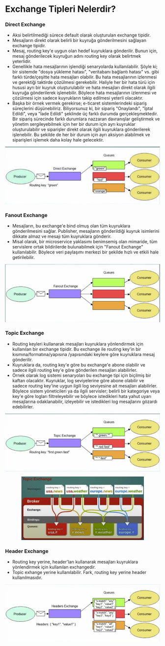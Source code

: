 # Exchange Tipleri Nelerdir?

### Direct Exchange

- Aksi belirtilmediği sürece default olarak oluşturulan exchange tipidir.
- Mesajların direkt olarak belirli bir kuyruğa gönderilmesini sağlayan exchange tipidir.
- Mesaj, routing key'e uygun olan hedef kuyruklara gönderilir. Bunun için, mesaj gönderilecek kuyruğun adını routing key olarak belirtmek yeterlidir.
- Genellikle hata mesajlarının işlendiği senaryolarda kullanılabilir. Şöyle ki; bir sistemde "dosya yükleme hatası", "veritabanı bağlantı hatası" vs. gibi farklı türde/çeşitte hata mesajları olabilir. Bu hata mesajlarının izlenmesi ve gerektiği taktirde çözülmesi gerekebilir. Haliyle her bir hata türü için hususi ayrı bir kuyruk oluşturulabilir ve hata mesajları direkt olarak ilgili kuyruğa gönderilerek işlenebilir. Böylece hata mesajlarının izlenmesi ve çözülmesi için sadece kuyrukların takip edilmesi yeterli olacaktır.
- Başka bir örnek vermek gerekirse; e-ticaret sistemlerindeki sipariş süreçlerini düşünebiliriz. Biliyorsunuz ki, bir sipariş "Onaylandı", "İptal Edildi", veya "İade Edildi" şeklinde üç farklı durumda gerçekleşmektedir. Bir sipariş sürecinde farklı durumlara nazzaran davranışlar geliştirmek ve yönetim sergileyebilmek için her bir durum için ayrı kuyruklar oluşturulabilir ve siparişler direkt olarak ilgili kuyruklara gönderilerek işlenebilir. Bu şekilde de her bir durum için ayrı aksiyon alabilmek ve siparişleri işlemek daha kolay hale gelecektir.

<p align=center>
<img src="https://raw.githubusercontent.com/hasanyurdakul/RABBITMQ_NOTLARI/main/3/images/direct.png" />
</p>

### Fanout Exchange

- Mesajların, bu exchange'e bind olmuş olan tüm kuyruklara gönderilmesini sağlar. Publisher, mesajların gönderildiği kuyruk isimlerini dikkate almaz ve mesajı tüm kuyruklara gönderir.
- Misal olarak, bir microservice yaklasımı benimsemiş olan mimaride, tüm servislere ortak bildirilerde bulunabilmek için "Fanout Exchange" kullanılabilir. Böylece veri paylaşımı merkezi bir şekilde hızlı ve etkili hale getirilebilir.
<p align=center>
<img src="https://raw.githubusercontent.com/hasanyurdakul/RABBITMQ_NOTLARI/main/3/images/fanout.png" />
</p>

### Topic Exchange

- Routing keyleri kullanarak mesajları kuyruklara yönlendirmek için kullanılan bir exchange tipidir. Bu exchange ile routing key'in bir kısmına/formatına/yapısına /yapısındaki keylere göre kuyruklara mesaj gönderilir.
- Kuyruklara da, routing key'e göre bu exchange'e abone olabilir ve sadece ilgili routing key'e göre gönderilen mesajları alabilirler.
- Örnek olarak log sistemi senaryoları bu exchange tipi için biçilmiş bir kaftan olacaktır. Kuyruklar, log seviyelerine göre abone olabilir ve sadece routing key'ine uygun ilgili log seviyesine ait mesajları alabilirler. Böylece sistem yöneticileri ya da ilgili servisler; belirli bir kategoriye veya key'e göre logları filtreleyebilir ve böylece istedikleri hata yahut uyarı mesajlarına odaklanabilir, izleyebilir ve istedikleri log mesajlarını gözardı edebilirler.

<p align=center>
<img src="https://raw.githubusercontent.com/hasanyurdakul/RABBITMQ_NOTLARI/main/3/images/topic1.png" />
</p>
<p align=center>
<img src="https://raw.githubusercontent.com/hasanyurdakul/RABBITMQ_NOTLARI/main/3/images/topic2.png" />
</p>

### Header Exchange

- Routing key yerine, header'ları kullanarak mesajları kuyruklara yönlendirmek için kullanılan exchangedir.
- Topic exhange yerine kullanılabilir. Fark, routing key yerine header kullanılmasıdır.
 <p align=center>
<img src="https://raw.githubusercontent.com/hasanyurdakul/RABBITMQ_NOTLARI/main/3/images/header.png" />
</p>
